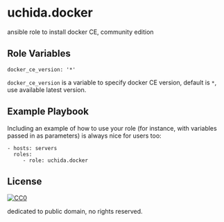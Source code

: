 uchida.docker
=============

ansible role to install docker CE, community edition

Role Variables
--------------

```
docker_ce_version: '*'
```

`docker_ce_version` is a variable to specify docker CE version, default is `*`, use available latest version.

Example Playbook
----------------

Including an example of how to use your role (for instance, with variables passed in as parameters) is always nice for users too:

```
- hosts: servers
  roles:
     - role: uchida.docker
```

License
-------

[![CC0](http://i.creativecommons.org/p/zero/1.0/88x31.png "CC0")](http://creativecommons.org/publicdomain/zero/1.0/deed)

dedicated to public domain, no rights reserved.
